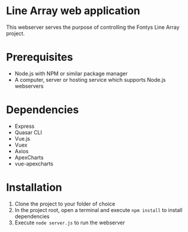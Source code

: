 # Line Array web application
This webserver serves the purpose of controlling the Fontys Line Array project.

# Prerequisites
- Node.js with NPM or similar package manager
- A computer, server or hosting service which supports Node.js webservers

# Dependencies
- Express
- Quasar CLI
- Vue.js
- Vuex
- Axios
- ApexCharts
- vue-apexcharts

# Installation
1. Clone the project to your folder of choice
2. In the project root, open a terminal and execute `npm install` to install dependencies
3. Execute `node server.js` to run the webserver
